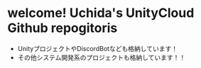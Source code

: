 # welcome! Uchida's UnityCloud Github repogitoris
- UnityプロジェクトやDiscordBotなども格納しています！
- その他システム開発系のプロジェクトも格納しています！！

